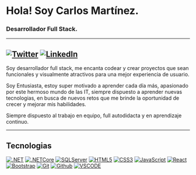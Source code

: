 # Hola! Soy Carlos Martínez.
### Desarrollador Full Stack.

---

[![Twitter](https://img.shields.io/badge/Twitter-@cool_frog-1DA1F2?style=for-the-badge&logo=twitter&logoColor=white&labelColor=101010)](https://twitter.com/cool_frog)
[![LinkedIn](https://img.shields.io/badge/LinkedIn-CarlosMM-0077B5?style=for-the-badge&logo=linkedin&logoColor=white&labelColor=101010)](https://www.linkedin.com/in/carlos-martinez-mejia-b102161a2)
---

Soy desarrollador full stack, me encanta codear y crear proyectos que sean funcionales y visualmente atractivos para una mejor experiencia de usuario.

Soy Entusiasta, estoy super motivado a aprender cada día más, apasionado por este hermoso mundo de las IT, siempre dispuesto a aprender nuevas tecnologias, en busca de nuevos retos que me brinde la oportunidad de crecer y mejorar mis habilidades.

Siempre dispuesto al trabajo en equipo, full autodidacta y en aprendizaje continuo.

---

## Tecnologias
[![.NET](https://img.shields.io/badge/.NET-1572B6?style=for-the-badge&logo=dotnet&logoColor=white&labelColor=101010)]()
[![.NETCore](https://img.shields.io/badge/.NETCore-1572B6?style=for-the-badge&logo=dotnet&logoColor=white&labelColor=101010)]()
[![SQLServer](https://img.shields.io/badge/SQLserver-1572B6?style=for-the-badge&logo=microsoftsqlserver&logoColor=white&labelColor=101010)]()
[![HTML5](https://img.shields.io/badge/HTML5-E34F26?style=for-the-badge&logo=html5&logoColor=white&labelColor=101010)]()
[![CSS3](https://img.shields.io/badge/CSS3-1572B6?style=for-the-badge&logo=css3&logoColor=white&labelColor=101010)]()
[![JavaScript](https://img.shields.io/badge/JavaScript-F7DF1E?style=for-the-badge&logo=javascript&logoColor=white&labelColor=101010)]()
[![React](https://img.shields.io/badge/React-087EA4?style=for-the-badge&logo=react&logoColor=white&labelColor=101010)]()
[![Bootstrap](https://img.shields.io/badge/Bootstrap-7430F8?style=for-the-badge&logo=bootstrap&logoColor=white&labelColor=101010)]()
[![Git](https://img.shields.io/badge/Git-b32c07?style=for-the-badge&logo=git&logoColor=white&labelColor=101010)]()
[![Github](https://img.shields.io/badge/Github-5f5f5f?style=for-the-badge&logo=github&logoColor=white&labelColor=101010)]()
[![VSCODE](https://img.shields.io/badge/VS-VSCode-1572B6?style=for-the-badge&logo=vscode3&logoColor=white&labelColor=101010)]()



<!--
**Carlos-MM/Carlos-MM** is a ✨ _special_ ✨ repository because its `README.md` (this file) appears on your GitHub profile.

Here are some ideas to get you started:

- 🔭 I’m currently working on ...
- 🌱 I’m currently learning ...
- 👯 I’m looking to collaborate on ...
- 🤔 I’m looking for help with ...
- 💬 Ask me about ...
- 📫 How to reach me: ...
- 😄 Pronouns: ...
- ⚡ Fun fact: ...
-->
